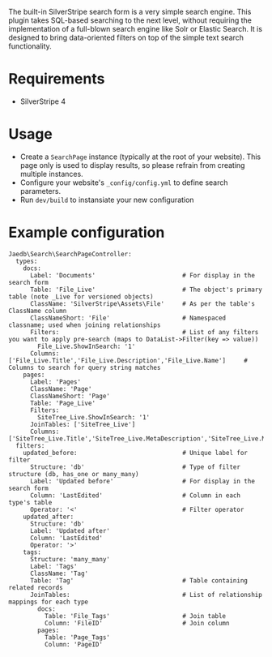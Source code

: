 
The built-in SilverStripe search form is a very simple search engine. This plugin takes SQL-based searching to the next level, without requiring the implementation of a full-blown search engine like Solr or Elastic Search. It is designed to bring data-oriented filters on top of the simple text search functionality.


# Requirements

* SilverStripe 4


# Usage

* Create a `SearchPage` instance (typically at the root of your website). This page only is used to display results, so please refrain from creating multiple instances.
* Configure your website's `_config/config.yml` to define search parameters.
* Run `dev/build` to instansiate your new configuration


# Example configuration

```
Jaedb\Search\SearchPageController:
  types:
    docs:
      Label: 'Documents'						# For display in the search form
      Table: 'File_Live'						# The object's primary table (note _Live for versioned objects)
      ClassName: 'SilverStripe\Assets\File'		# As per the table's ClassName column
      ClassNameShort: 'File'					# Namespaced classname; used when joining relationships
      Filters:									# List of any filters you want to apply pre-search (maps to DataList->Filter(key => value))
        File_Live.ShowInSearch: '1'
      Columns: ['File_Live.Title','File_Live.Description','File_Live.Name']		# Columns to search for query string matches
    pages:
      Label: 'Pages'
      ClassName: 'Page'
      ClassNameShort: 'Page'
      Table: 'Page_Live'
      Filters: 
        SiteTree_Live.ShowInSearch: '1'
      JoinTables: ['SiteTree_Live']
      Columns: ['SiteTree_Live.Title','SiteTree_Live.MetaDescription','SiteTree_Live.MenuTitle','SiteTree_Live.Content']
  filters:
    updated_before:								# Unique label for filter
      Structure: 'db'							# Type of filter structure (db, has_one or many_many)
      Label: 'Updated before'					# For display in the search form
      Column: 'LastEdited'						# Column in each type's table
      Operator: '<'								# Filter operator
    updated_after:
      Structure: 'db'
      Label: 'Updated after'
      Column: 'LastEdited'
      Operator: '>'
    tags:
      Structure: 'many_many'
      Label: 'Tags'
      ClassName: 'Tag'
      Table: 'Tag'								# Table containing related records
      JoinTables:								# List of relationship mappings for each type
        docs: 
          Table: 'File_Tags'					# Join table
          Column: 'FileID'						# Join column
        pages: 
          Table: 'Page_Tags'
          Column: 'PageID'
```
